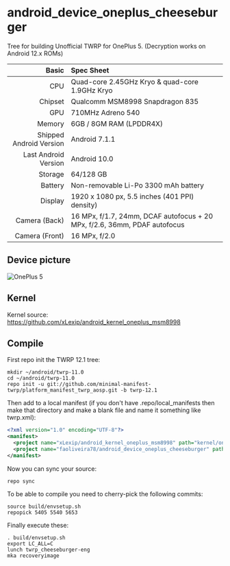 # android_device_oneplus_cheeseburger

Tree for building Unofficial TWRP for OnePlus 5. (Decryption works on Android 12.x ROMs)

| Basic                   | Spec Sheet                                                                                                                     |
| -----------------------:|:------------------------------------------------------------------------------------------------------------------------------ |
| CPU                     | Quad-core 2.45GHz Kryo & quad-core 1.9GHz Kryo                                                                           |
| Chipset                 | Qualcomm MSM8998 Snapdragon 835                                                                                                  |
| GPU                     | 710MHz Adreno 540                                                                                                                       |
| Memory                  | 6GB / 8GM RAM (LPDDR4X)                                                                                                                     |
| Shipped Android Version | Android 7.1.1                                                                                                                            |
| Last Android Version    | Android 10.0                                                                                                                            |
| Storage                 | 64/128 GB                                                                                                                          |
| Battery                 | Non-removable Li-Po 3300 mAh battery                                                                                           |
| Display                 | 1920 x 1080 px, 5.5 inches (401 PPI) density)                                                                              |
| Camera (Back)           | 16 MPx, f/1.7, 24mm, DCAF autofocus + 20 MPx, f/2.6, 36mm, PDAF autofocus                                                                              |
| Camera (Front)          | 16 MPx, f/2.0                                                                                                   |

## Device picture

![OnePlus 5](http://image01.oneplus.cn/ebp/201706/17/291/8dc3e3d2bd22658de5f63eeb27700a83.png "OnePlus 5 in black")

## Kernel

Kernel source:
https://github.com/xLexip/android_kernel_oneplus_msm8998

## Compile

First repo init the TWRP 12.1 tree:

```
mkdir ~/android/twrp-11.0
cd ~/android/twrp-11.0
repo init -u git://github.com/minimal-manifest-twrp/platform_manifest_twrp_aosp.git -b twrp-12.1
```

Then add to a local manifest (if you don't have .repo/local_manifests then make that directory and make a blank file and name it something like twrp.xml):

```xml
<?xml version="1.0" encoding="UTF-8"?>
<manifest>
  <project name="xLexip/android_kernel_oneplus_msm8998" path="kernel/oneplus/msm8998" remote="github" revision="twelve"/>
  <project name="faoliveira78/android_device_oneplus_cheeseburger" path="device/oneplus/cheeseburger" remote="github" revision="android-12.1"/>
</manifest>
```

Now you can sync your source:

```
repo sync
```

To be able to compile you need to cherry-pick the following commits:

```
source build/envsetup.sh
repopick 5405 5540 5653
```

Finally execute these:

```
. build/envsetup.sh
export LC_ALL=C
lunch twrp_cheeseburger-eng
mka recoveryimage
```
